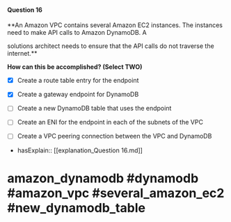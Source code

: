 #### Question  16

**An Amazon VPC contains several Amazon EC2 instances. The instances need to make API calls to Amazon DynamoDB. A

solutions architect needs to ensure that the API calls do not traverse the internet.**

**How can this be accomplished? (Select TWO)**

- [x] Create a route table entry for the endpoint

- [x] Create a gateway endpoint for DynamoDB

- [ ] Create a new DynamoDB table that uses the endpoint

- [ ] Create an ENI for the endpoint in each of the subnets of the VPC

- [ ] Create a VPC peering connection between the VPC and DynamoDB

- hasExplain:: [[explanation_Question  16.md]]

# amazon_dynamodb #dynamodb #amazon_vpc #several_amazon_ec2 #new_dynamodb_table
